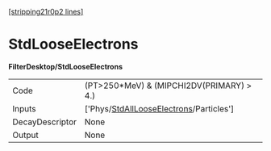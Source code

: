 [[stripping21r0p2 lines]](./stripping21r0p2-index)

# StdLooseElectrons

**FilterDesktop/StdLooseElectrons**

|                 |                                                                                                     |
|-----------------|-----------------------------------------------------------------------------------------------------|
| Code            | (PT\>250\*MeV) & (MIPCHI2DV(PRIMARY) \> 4.)                                                         |
| Inputs          | ['Phys/[StdAllLooseElectrons](./stripping21r0p2-commonparticles-stdalllooseelectrons)/Particles'] |
| DecayDescriptor | None                                                                                                |
| Output          | None                                                                                                |
